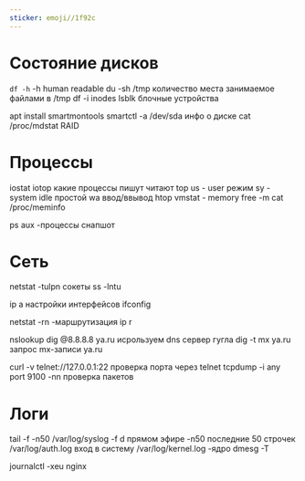 ```yaml
---
sticker: emoji//1f92c
---
```

# Состояние дисков
`df -h` -h human readable
du -sh /tmp количество места занимаемое файлами в /tmp
df -i  inodes
lsblk блочные устройства

apt install smartmontools
smartctl -a /dev/sda инфо о диске
cat /proc/mdstat RAID
# Процессы

iostat
iotop какие процессы пишут читают 
top us - user режим sy -system idle простой wa ввод/ввывод
htop
vmstat - memory
free -m
cat /proc/meminfo

ps aux -процессы снапшот
# Сеть

netstat -tulpn сокеты
ss -lntu

ip a  настройки интерфейсов
ifconfig

netstat -rn -маршрутизация
ip r

nslookup
dig @8.8.8.8 ya.ru исрользуем dns сервер гугла
dig -t mx ya.ru запрос mx-записи ya.ru

curl -v telnet://127.0.0.1:22 проверка порта через telnet
tcpdump -i any port 9100 -nn проверка пакетов
# Логи
tail -f -n50 /var/log/syslog -f d прямом эфире -n50 последние 50 строчек
/var/log/auth.log вход в систему
/var/log/kernel.log -ядро
dmesg -T

journalctl -xeu nginx